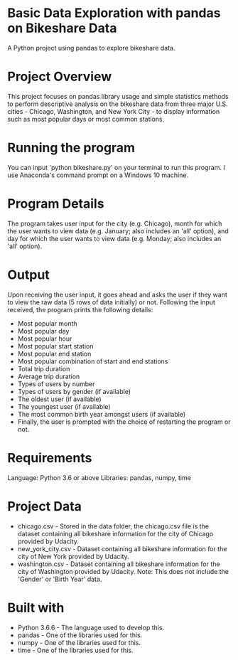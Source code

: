 # Basic Data Exploration with pandas on Bikeshare Data
A Python project using pandas to explore bikeshare data.
# Project Overview
This project focuses on pandas library usage and simple statistics methods to perform descriptive analysis on the bikeshare data from three major U.S. cities - Chicago, Washington, and New York City - to display information such as most popular days or most common stations.
# Running the program
You can input 'python bikeshare.py' on your terminal to run this program. I use Anaconda's command prompt on a Windows 10 machine.
# Program Details
The program takes user input for the city (e.g. Chicago), month for which the user wants to view data (e.g. January; also includes an 'all' option), and day for which the user wants to view data (e.g. Monday; also includes an 'all' option).
# Output
Upon receiving the user input, it goes ahead and asks the user if they want to view the raw data (5 rows of data initially) or not. Following the input received, the program prints the following details:

+ Most popular month
+ Most popular day
+ Most popular hour
+ Most popular start station
+ Most popular end station
+ Most popular combination of start and end stations
+ Total trip duration
+ Average trip duration
+ Types of users by number
+ Types of users by gender (if available)
+ The oldest user (if available)
+ The youngest user (if available)
+ The most common birth year amongst users (if available)
+ Finally, the user is prompted with the choice of restarting the program or not.

# Requirements
Language: Python 3.6 or above
Libraries: pandas, numpy, time
# Project Data
+ chicago.csv - Stored in the data folder, the chicago.csv file is the dataset containing all bikeshare information for the city of Chicago provided by Udacity.
+ new_york_city.csv - Dataset containing all bikeshare information for the city of New York provided by Udacity.
+ washington.csv - Dataset containing all bikeshare information for the city of Washington provided by Udacity. Note: This does not include the 'Gender' or 'Birth Year' data.
# Built with
+ Python 3.6.6 - The language used to develop this.
+ pandas - One of the libraries used for this.
+ numpy - One of the libraries used for this.
+ time - One of the libraries used for this.
